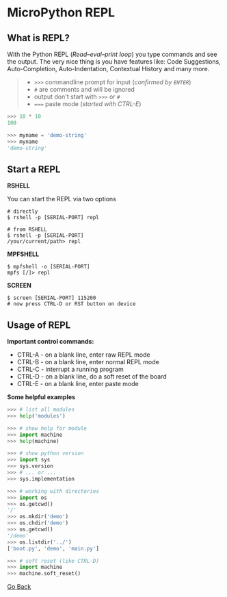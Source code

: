# MicroPython REPL

## What is REPL?

With the Python REPL (_Read–eval–print loop_) you type commands and see the output. The very nice thing is you have features like: Code Suggestions, Auto-Completion, Auto-Indentation, Contextual History and many more.  

> - `>>>` commandline prompt for input (_confirmed by `ENTER`_)
> - `#` are comments and will be ignored
> - output don't start with `>>>` or `#`
> - `===` paste mode (_started with CTRL-E_)

```python
>>> 10 * 10
100

>>> myname = 'demo-string'
>>> myname
'demo-string'
```

## Start a REPL

**RSHELL**

You can start the REPL via two options

```shell
# directly
$ rshell -p [SERIAL-PORT] repl

# from RSHELL
$ rshell -p [SERIAL-PORT]
/your/current/path> repl
```

**MPFSHELL**

```shell
$ mpfshell -o [SERIAL-PORT]
mpfs [/]> repl
```

**SCREEN**

```shell
$ screen [SERIAL-PORT] 115200
# now press CTRL-D or RST button on device
```

## Usage of REPL

**Important control commands:**
 - CTRL-A - on a blank line, enter raw REPL mode
 - CTRL-B - on a blank line, enter normal REPL mode
 - CTRL-C - interrupt a running program
 - CTRL-D - on a blank line, do a soft reset of the board
 - CTRL-E - on a blank line, enter paste mode

**Some helpful examples**

```python
>>> # list all modules
>>> help('modules')

>>> # show help for module
>>> import machine
>>> help(machine)

>>> # show python version
>>> import sys
>>> sys.version
>>> # ... or ...
>>> sys.implementation

>>> # working with directories
>>> import os
>>> os.getcwd()
'/'
>>> os.mkdir('demo')
>>> os.chdir('demo')
>>> os.getcwd()
'/demo'
>>> os.listdir('../')
['boot.py', 'demo', 'main.py']

>>> # soft reset (like CTRL-D)
>>> import machine
>>> machine.soft_reset()
```

[Go Back](https://github.com/Lupin3000/ESP)

